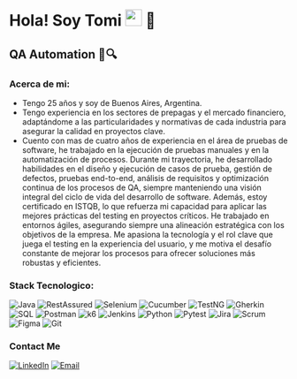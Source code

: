<h1>Hola! Soy Tomi <img src="https://raw.githubusercontent.com/iampavangandhi/iampavangandhi/master/gifs/Hi.gif" width="30px"> 🚀</h1>
<h2>QA Automation 🐞🔍</h2>

### Acerca de mi: 
- Tengo 25 años y soy de Buenos Aires, Argentina.
- Tengo experiencia en los sectores de prepagas y el mercado financiero, adaptándome a las particularidades y normativas de cada industria para asegurar la calidad en proyectos clave.
- Cuento con mas de cuatro años de experiencia en el área de pruebas de software, he trabajado en la ejecución de pruebas manuales y en la automatización de procesos. Durante mi trayectoria, he desarrollado habilidades en el diseño y ejecución de casos de prueba, gestión de defectos, pruebas end-to-end, análisis de requisitos y optimización continua de los procesos de QA, siempre manteniendo una visión integral del ciclo de vida del desarrollo de software. Además, estoy certificado en ISTQB, lo que refuerza mi capacidad para aplicar las mejores prácticas del testing en proyectos críticos. He trabajado en entornos ágiles, asegurando siempre una alineación estratégica con los objetivos de la empresa. Me apasiona la tecnología y el rol clave que juega el testing en la experiencia del usuario, y me motiva el desafío constante de mejorar los procesos para ofrecer soluciones más robustas y eficientes.

### Stack Tecnologico: 
  ![Java](https://img.shields.io/badge/-Java-333333?style=flat&logo=java)
  ![RestAssured](https://img.shields.io/badge/-RestAssured-333333?style=flat&logo=restassured)
  ![Selenium](https://img.shields.io/badge/-Selenium-333333?style=flat&logo=selenium)
  ![Cucumber](https://img.shields.io/badge/-Cucumber-333333?style=flat&logo=cucumber)
  ![TestNG](https://img.shields.io/badge/-TestNG-333333?style=flat&logo=testng)
  ![Gherkin](https://img.shields.io/badge/-Gherkin-333333?style=flat&logo=cucumber)
  ![SQL](https://img.shields.io/badge/-SQL-333333?style=flat&logo=postgresql)
  ![Postman](https://img.shields.io/badge/-Postman-333333?style=flat&logo=postman)
  ![k6](https://img.shields.io/badge/-k6-333333?style=flat&logo=k6)
  ![Jenkins](https://img.shields.io/badge/-Jenkins-333333?style=flat&logo=jenkins)
  ![Python](https://img.shields.io/badge/-Python-333333?style=flat&logo=python)
  ![Pytest](https://img.shields.io/badge/-Pytest-333333?style=flat&logo=pytest)
  ![Jira](https://img.shields.io/badge/-Jira-333333?style=flat&logo=jira)
  ![Scrum](https://img.shields.io/badge/-Scrum-333333?style=flat&logo=scrum)
  ![Figma](https://img.shields.io/badge/-Figma-333333?style=flat&logo=figma)
  ![Git](https://img.shields.io/badge/-Git-333333?style=flat&logo=git)
 
### Contact Me
<a href="https://www.linkedin.com/in/tomasemilianozarate99/"><img alt="LinkedIn" src="https://img.shields.io/badge/LinkedIn-Tomas%20Emiliano%20Zarate-blue?style=flat-square&logo=linkedin"></a>
<a href="zaratetomas99@gmail.com"><img alt="Email" src="https://img.shields.io/badge/Gmail-zaratetomas99@gmail.com-blue?style=flat-square&logo=gmail"></a>
